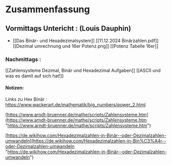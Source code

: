 

# Zusammenfassung









## Vormittags Untericht :  (Louis Dauphin)

-  [[Das Binär- und Hexadezimalsystem]]
[[11.12.2024 Binärzahlen.pdf]]
[[Dezimal umrechnung und 16er Potenz.png]]
[[Potenz Tabelle 16er]]










### Nachmittags :

[[Zahlensysteme Dezimal, Binär und Hexadezimal Aufgaben]]
[[ASCII und was es damit auf sich hat!]]






#### Notizen: 
Links zu Hex Binär :
https://www.wackerart.de/mathematik/big_numbers/power_2.html

[https://www.arndt-bruenner.de/mathe/scripts/Zahlensysteme.htm](https://www.arndt-bruenner.de/mathe/scripts/Zahlensysteme.htm "https://www.arndt-bruenner.de/mathe/scripts/Zahlensysteme.htm")

[https://de.wikihow.com/Hexadezimalzahlen-in-Binär--oder-Dezimalzahlen-umwandeln](https://de.wikihow.com/Hexadezimalzahlen-in-Bin%C3%A4r--oder-Dezimalzahlen-umwandeln "https://de.wikihow.com/Hexadezimalzahlen-in-Binär--oder-Dezimalzahlen-umwandeln")







